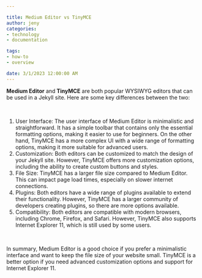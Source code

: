 ```yaml
---

title: Medium Editor vs TinyMCE
author: jeny
categories: 
- technology
- documentation

tags: 
- how-to
- overview

date: 3/1/2023 12:00:00 AM
---
```



<p><strong>Medium Editor</strong> and<strong> TinyMCE</strong> are both popular WYSIWYG editors that can be used in a Jekyll site. Here are some key differences between the two:</p><p><br></p><ol><li>User Interface: The user interface of Medium Editor is minimalistic and straightforward. It has a simple toolbar that contains only the essential formatting options, making it easier to use for beginners. On the other hand, TinyMCE has a more complex UI with a wide range of formatting options, making it more suitable for advanced users.</li><li>Customization: Both editors can be customized to match the design of your Jekyll site. However, TinyMCE offers more customization options, including the ability to create custom buttons and styles.</li><li>File Size: TinyMCE has a larger file size compared to Medium Editor. This can impact page load times, especially on slower internet connections.</li><li>Plugins: Both editors have a wide range of plugins available to extend their functionality. However, TinyMCE has a larger community of developers creating plugins, so there are more options available.</li><li>Compatibility: Both editors are compatible with modern browsers, including Chrome, Firefox, and Safari. However, TinyMCE also supports Internet Explorer 11, which is still used by some users.</li></ol><p><br></p><p>In summary, Medium Editor is a good choice if you prefer a minimalistic interface and want to keep the file size of your website small. TinyMCE is a better option if you need advanced customization options and support for Internet Explorer 11.</p>